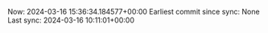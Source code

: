 Now: 2024-03-16 15:36:34.184577+00:00 Earliest commit since sync: None Last sync: 2024-03-16 10:11:01+00:00
